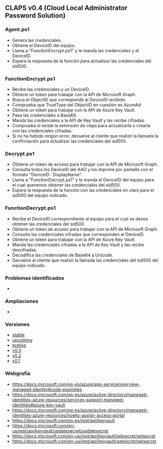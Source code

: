 ## CLAPS v0.4 (Cloud Local Administrator Password Solution)

### Agent.ps1

- Genera las credenciales.
- Obtiene el DeviceID del equipo.
- Llama a "FunctionEncrypt.ps1" y le manda las credenciales y el DeviceID.
- Espera la respuesta de la función para actualizar las credenciales del sid500.


### FunctionEncrypt.ps1

- Recibe las credenciales y un DeviceID.
- Obtiene un token para trabajar con la API de Microsoft Graph.
- Busca el ObjectID que corresponde al DeviceID recibido.
- Comprueba que TrustType del ObjectID en cuestión es AzureAd
- Obtiene un token para trabajar con la API de Azure Key Vault.
- Pasa las credenciales a Base64.
- Manda las credenciales a la API de Key Vault y las recibe cifradas.
- Comprueba si existe la extensión de claps para actualizarla o crearla con las credenciales cifradas.
- Si no ha habido ningún error, devuelve al cliente que realizó la llamada la confirmación para actualizar las credenciales del sid500.


### Decrypt.ps1

- Obtiene un token de acceso para trabajar con la API de Microsoft Graph.
- Consulta todos los DeviceID del AAD y los imprime por pantalla con el formato "DeviceID : DisplayName".
- Llama a "FunctionDecrypt.ps1" y le manda el DeviceID del equipo para el cual queremos obtener las credenciales del sid500.
- Espera la respuesta de la función con las credenciales en claro para el sid500 del equipo indicado.


### FunctionDecrypt.ps1

- Recibe el DeviceID correspondiente al equipo para el cual se desea obtener las credenciales del sid500.
- Obtiene un token de acceso para trabajar con la API de Microsoft Graph.
- Consulta las credenciales cifradas que corresponden al DeviceID.
- Obtiene un token para trabajar con la API de Azure Key Vault.
- Manda las credenciales cifradas a la API de Key Vault y las recibe descifradas.
- Decodifica las credenciales de Base64 a Unicode.
- Devuelve al cliente que realizó la llamada las credenciales del sid500 del equipo indicado.


### Problemas identificados

- 


### Ampliaciones

- 


### Versiones

- [stable](https://github.com/Velaa98/CLAPS)
- [upcoming](https://github.com/Velaa98/CLAPS/tree/v0.4)
- [testing](https://github.com/Velaa98/CLAPS/tree/testing)
- [v0.3](https://github.com/Velaa98/CLAPS/tree/v0.3)
- [v0.2](https://github.com/Velaa98/CLAPS/tree/v0.2)
- [v0.1](https://github.com/Velaa98/CLAPS/tree/v0.1)

### Webgrafía

- https://docs.microsoft.com/es-es/azure/app-service/overview-managed-identity#code-examples
- https://docs.microsoft.com/es-es/azure/active-directory/managed-identities-azure-resources/services-support-managed-identities#azure-key-vault
- https://docs.microsoft.com/es-es/azure/active-directory/managed-identities-azure-resources/howto-assign-access-portal
- https://docs.microsoft.com/es-es/rest/api/keyvault
- https://docs.microsoft.com/en-us/rest/api/keyvault/updatesecret/updatesecret
- https://docs.microsoft.com/en-us/rest/api/keyvault/setsecret/setsecret
- https://docs.microsoft.com/en-us/rest/api/keyvault/getsecret/getsecret
